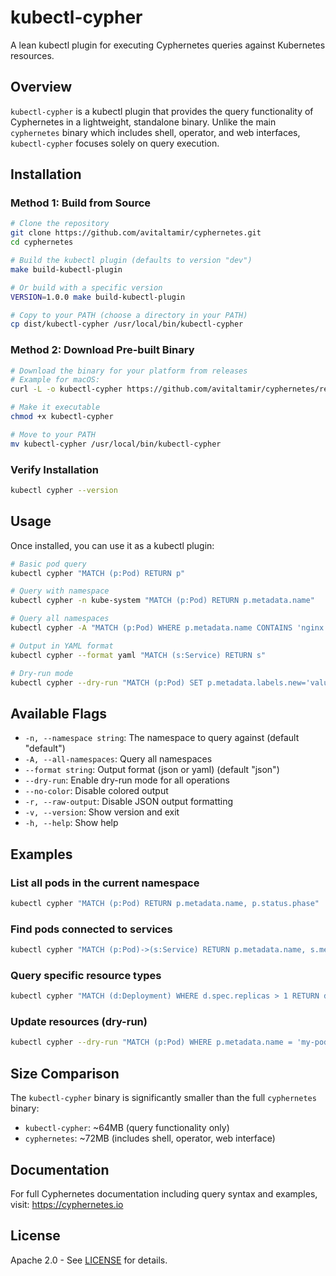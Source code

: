 # kubectl-cypher

A lean kubectl plugin for executing Cyphernetes queries against Kubernetes resources.

## Overview

`kubectl-cypher` is a kubectl plugin that provides the query functionality of Cyphernetes in a lightweight, standalone binary. Unlike the main `cyphernetes` binary which includes shell, operator, and web interfaces, `kubectl-cypher` focuses solely on query execution.

## Installation

### Method 1: Build from Source

```bash
# Clone the repository
git clone https://github.com/avitaltamir/cyphernetes.git
cd cyphernetes

# Build the kubectl plugin (defaults to version "dev")
make build-kubectl-plugin

# Or build with a specific version
VERSION=1.0.0 make build-kubectl-plugin

# Copy to your PATH (choose a directory in your PATH)
cp dist/kubectl-cypher /usr/local/bin/kubectl-cypher
```

### Method 2: Download Pre-built Binary

```bash
# Download the binary for your platform from releases
# Example for macOS:
curl -L -o kubectl-cypher https://github.com/avitaltamir/cyphernetes/releases/latest/download/kubectl-cypher-darwin-amd64

# Make it executable
chmod +x kubectl-cypher

# Move to your PATH
mv kubectl-cypher /usr/local/bin/kubectl-cypher
```

### Verify Installation

```bash
kubectl cypher --version
```

## Usage

Once installed, you can use it as a kubectl plugin:

```bash
# Basic pod query
kubectl cypher "MATCH (p:Pod) RETURN p"

# Query with namespace
kubectl cypher -n kube-system "MATCH (p:Pod) RETURN p.metadata.name"

# Query all namespaces
kubectl cypher -A "MATCH (p:Pod) WHERE p.metadata.name CONTAINS 'nginx' RETURN p"

# Output in YAML format
kubectl cypher --format yaml "MATCH (s:Service) RETURN s"

# Dry-run mode
kubectl cypher --dry-run "MATCH (p:Pod) SET p.metadata.labels.new='value' RETURN p"
```

## Available Flags

- `-n, --namespace string`: The namespace to query against (default "default")
- `-A, --all-namespaces`: Query all namespaces
- `--format string`: Output format (json or yaml) (default "json")
- `--dry-run`: Enable dry-run mode for all operations
- `--no-color`: Disable colored output
- `-r, --raw-output`: Disable JSON output formatting
- `-v, --version`: Show version and exit
- `-h, --help`: Show help

## Examples

### List all pods in the current namespace
```bash
kubectl cypher "MATCH (p:Pod) RETURN p.metadata.name, p.status.phase"
```

### Find pods connected to services
```bash
kubectl cypher "MATCH (p:Pod)->(s:Service) RETURN p.metadata.name, s.metadata.name"
```

### Query specific resource types
```bash
kubectl cypher "MATCH (d:Deployment) WHERE d.spec.replicas > 1 RETURN d.metadata.name, d.spec.replicas"
```

### Update resources (dry-run)
```bash
kubectl cypher --dry-run "MATCH (p:Pod) WHERE p.metadata.name = 'my-pod' SET p.metadata.labels.environment = 'production'"
```

## Size Comparison

The `kubectl-cypher` binary is significantly smaller than the full `cyphernetes` binary:

- `kubectl-cypher`: ~64MB (query functionality only)
- `cyphernetes`: ~72MB (includes shell, operator, web interface)

## Documentation

For full Cyphernetes documentation including query syntax and examples, visit:
https://cyphernetes.io

## License

Apache 2.0 - See [LICENSE](../../LICENSE) for details. 